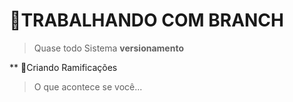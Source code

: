 # 🚀TRABALHANDO COM BRANCH
>Quase todo Sistema **versionamento**
>
** 🚀Criando Ramificações
>O que acontece se você...
